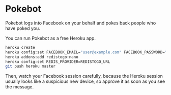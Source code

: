 # Pokebot

Pokebot logs into Facebook on your behalf and pokes back people who have poked you.

You can run Pokebot as a free Heroku app.

```sh
heroku create
heroku config:set FACEBOOK_EMAIL="user@example.com" FACEBOOK_PASSWORD="hunter2"
heroku addons:add redistogo:nano
heroku config:set REDIS_PROVIDER=REDISTOGO_URL
git push heroku master
```

Then, watch your Facebook session carefully, because the Heroku session usually looks like a suspicious new device, so approve it as soon as you see the message.
